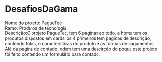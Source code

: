 # DesafiosDaGama
Nome do projeto: PagueTec<br/>
Ramo: Produtos de tecnologia<br/>
Descrição:O projeto PagueTec, tem 6 paginas ao todo, a home tem os produtos dispostos em cards,
            os 4 primeiros tem paginas de descrição, contendo fotos, e características do produto
            e as formas de pagamentos.
             Alé da pagina de contado, odem tem uma descirção do poque este projeto foi feito contendo
            um formulário para contado.

